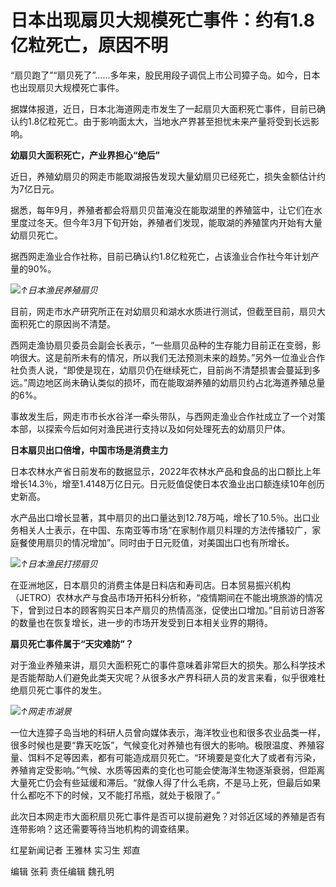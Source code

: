 # 日本出现扇贝大规模死亡事件：约有1.8亿粒死亡，原因不明

“扇贝跑了”“扇贝死了”……多年来，股民用段子调侃上市公司獐子岛。如今，日本也出现扇贝大规模死亡事件。

据媒体报道，近日，日本北海道网走市发生了一起扇贝大面积死亡事件，目前已确认约1.8亿粒死亡。由于影响面太大，当地水产界甚至担忧未来产量将受到长远影响。

**幼扇贝大面积死亡，产业界担心“绝后”**

近日，养殖幼扇贝的网走市能取湖报告发现大量幼扇贝已经死亡，损失金额估计约为7亿日元。

据悉，每年9月，养殖者都会将扇贝贝苗淹没在能取湖里的养殖篮中，让它们在水里度过冬天。但今年3月下旬开始，养殖者们发现，能取湖的养殖筐内开始有大量幼扇贝死亡。

据西网走渔业合作社称，目前已确认约1.8亿粒死亡，占该渔业合作社今年计划产量的90%。

![](https://inews.gtimg.com/om_bt/O0rqZ4BeL1RDNkPSZpgj0r8nmVZ7Dj5sBw6koRpAfqlYEAA/1000)_↑日本渔民养殖扇贝_

目前，网走市水产研究所正在对幼扇贝和湖水水质进行测试，但截至目前，扇贝大面积死亡的原因尚不清楚。

西网走渔协扇贝委员会副会长表示，“一些扇贝品种的生存能力目前正在变弱，影响很大。这是前所未有的情况，所以我们无法预测未来的趋势。”另外一位渔业合作社负责人说，“即使是现在，幼扇贝仍在继续死亡，目前尚不清楚损害会蔓延到多远。”周边地区尚未确认类似的损坏，而在能取湖养殖的幼扇贝约占北海道养殖总量的6%。

事故发生后，网走市市长水谷洋一牵头带队，与西网走渔业合作社成立了一个对策本部，以探索今后如何对渔民进行支持以及如何处理死去的幼扇贝尸体。

**日本扇贝出口倍增，中国市场是消费主力**

日本农林水产省日前发布的数据显示，2022年农林水产品和食品的出口额比上年增长14.3％，增至1.4148万亿日元。日元贬值促使日本农渔业出口额连续10年创历史新高。

水产品出口增长显著，其中扇贝的出口量达到12.78万吨，增长了10.5％。出口业务相关人士表示，在中国、东南亚等市场“在家制作扇贝料理的方法传播较广，家庭餐使用扇贝的情况增加”。同时由于日元贬值，对美国出口也有所增长。

![](https://inews.gtimg.com/om_bt/OMus2JXDl08b5i8oKPlPpEgfIRQbuDSQEFVzqsDdKx0xUAA/1000)_↑日本渔民打捞扇贝_

在亚洲地区，日本扇贝的消费主体是日料店和寿司店。日本贸易振兴机构（JETRO）农林水产与食品市场开拓科分析称，“疫情期间在不能出境旅游的情况下，曾到过日本的顾客购买日本产扇贝的热情高涨，促使出口增加。”目前访日游客的数量也在恢复增长，进一步的市场开发受到日本相关业界的期待。

**扇贝死亡事件属于“天灾难防”？**

对于渔业养殖来讲，扇贝大面积死亡的事件意味着非常巨大的损失。那么科学技术是否能帮助人们避免此类天灾呢？从很多水产界科研人员的发言来看，似乎很难杜绝扇贝死亡事件的发生。

![](https://inews.gtimg.com/om_bt/OnC45dtCwJ1mlHecOZGuGwD8JZLD5gKcYGKo_g4Bz6698AA/1000)_↑网走市湖景_

一位大连獐子岛当地的科研人员曾向媒体表示，海洋牧业也和很多农业品类一样，很多时候也是要“靠天吃饭”，气候变化对养殖也有很大的影响。极限温度、养殖容量、饵料不足等因素，都有可能造成扇贝死亡。“环境要是变化大了或者有污染，养殖肯定受影响。”气候、水质等因素的变化也可能会使海洋生物逐渐衰弱，但距离大量死亡仍会有些延缓和滞后。“就像人得了什么毛病，不是马上死，但最后如果什么都吃不下的时候，又不能打吊瓶，就处于极限了。”

此次日本网走市大面积扇贝死亡事件是否可以提前避免？对邻近区域的养殖是否有连带影响？这还需要等待当地机构的调查结果。

红星新闻记者 王雅林 实习生 郑直

编辑 张莉 责任编辑 魏孔明

